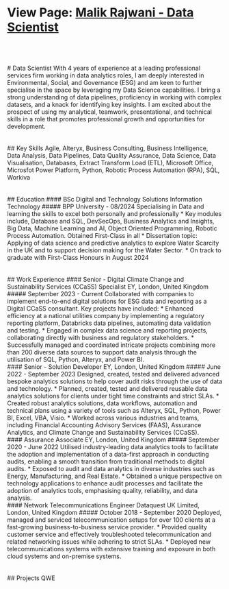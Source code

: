 # View Page: [Malik Rajwani - Data Scientist](https://mrajwani.github.io/portfolio/)
<br>
<br>
<br>
# Data Scientist
With 4 years of experience at a leading professional services firm working in data analytics roles, I am deeply interested in Environmental, Social, and Governance (ESG) and am keen to further specialise in the space by leveraging my Data Science capabilities. I bring a strong understanding of data pipelines, proficiency in working with complex datasets, and a knack for identifying key insights. I am excited about the prospect of using my analytical, teamwork, presentational, and technical skills in a role that promotes professional growth and opportunities for development.
<br>
<br>
<br>
## Key Skills
Agile, Alteryx, Business Consulting, Business Intelligence,	Data Analysis,	Data Pipelines,	Data Quality Assurance,	Data Science,	Data Visualisation,	Databases,	Extract Transform Load (ETL), Microsoft Office, Microsfot Power Platform, Python,	Robotic Process Automation (RPA),	SQL, Workiva
<br>
<br>
<br>
## Education
#### BSc Digital and Technology Solutions Information Technology
##### BPP University - 08/2024
Specialising in Data and learning the skills to excel both personally and professionally
* Key modules include, Database and SQL, DevSecOps, Business Analytics and Insights, Big Data, Machine Learning and AI, Object Oriented Programming, Robotic Process Automation. Obtained First-Class in all
* Dissertation topic: Applying of data science and predictive analytics to explore Water Scarcity in the UK and to support decision making for the Water Sector.
* On track to graduate with First-Class Honours in August 2024
<br>
<br>
<br>
## Work Experience
#### Senior - Digital Climate Change and Sustainability Services (CCaSS) Specialist EY, London, United Kingdom
##### September 2023 - Current
Collaborated with companies to implement end-to-end digital solutions for ESG data and reporting as a Digital CCaSS consultant. Key projects have included:
* Enhanced efficiency at a national utilities company by implementing a regulatory reporting platform, Databricks data pipelines, automating data validation and testing.
* Engaged in complex data science and reporting projects, collaborating directly with business and regulatory stakeholders.
* Successfully managed and coordinated intricate projects combining more than 200 diverse data sources to support data analysis through the utilisation of SQL, Python, Alteryx, and Power BI.
<br>
#### Senior - Solution Developer EY, London, United Kingdom
##### June 2022 - September 2023
Designed, created, tested and delivered advanced bespoke analytics solutions to help cover audit risks through the use of data and technology.
* Planned, created, tested and delivered reusable data analytics solutions for clients under tight time constraints and strict SLAs.
* Created robust analytics solutions, data workflows, automation and technical plans using a variety of tools such as Alteryx, SQL, Python, Power BI, Excel, VBA, Visio.
* Worked across various industries and teams, including Financial Accounting Advisory Services (FAAS), Assurance Analytics, and Climate Change and Sustainability Services (CCaSS).
<br>
#### Assurance Associate EY, London, United Kingdom
##### September 2020 - June 2022 
Utilised industry-leading data analytics tools to facilitate the adoption and implementation of a data-first approach in conducting audits, enabling a smooth transition from traditional methods to digital audits.
* Exposed to audit and data analytics in diverse industries such as Energy, Manufacturing, and Real Estate.
* Obtained a unique perspective on technology applications to enhance audit processes and facilitate the adoption of analytics tools, emphasising quality, reliability, and data analysis.
<br>
#### Network Telecommunications Engineer Dataquest UK Limited, London, United Kingdom
##### October 2018 - September 2020
Deployed, managed and serviced telecommunication setups for over 100 clients at a fast-growing business-to-business service provider.
* Provided quality customer service and effectively troubleshooted telecommunication and related networking issues while adhering to strict SLAs.
* Deployed new telecommunications systems with extensive training and exposure in both cloud systems and on-premise systems.
<br>
<br>
<br>
## Projects
QWE

